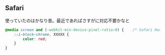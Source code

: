 ## Safari
使っていたのはかなり昔。最近であればさすがに対応不要かなと

```CSS
@media screen and (-webkit-min-device-pixel-ratio:0) {    /* Safari Hack */
	::i-block-chrome, XXXXX {
		color: red;
	}
}
```
